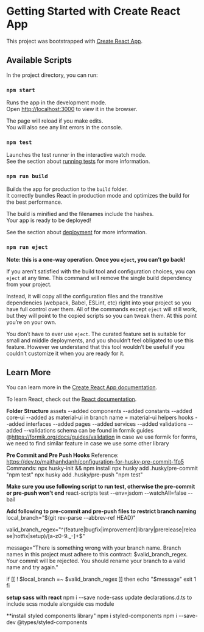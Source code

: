 # Getting Started with Create React App

This project was bootstrapped with [Create React App](https://github.com/facebook/create-react-app).

## Available Scripts

In the project directory, you can run:

### `npm start`

Runs the app in the development mode.\
Open [http://localhost:3000](http://localhost:3000) to view it in the browser.

The page will reload if you make edits.\
You will also see any lint errors in the console.

### `npm test`

Launches the test runner in the interactive watch mode.\
See the section about [running tests](https://facebook.github.io/create-react-app/docs/running-tests) for more information.

### `npm run build`

Builds the app for production to the `build` folder.\
It correctly bundles React in production mode and optimizes the build for the best performance.

The build is minified and the filenames include the hashes.\
Your app is ready to be deployed!

See the section about [deployment](https://facebook.github.io/create-react-app/docs/deployment) for more information.

### `npm run eject`

**Note: this is a one-way operation. Once you `eject`, you can’t go back!**

If you aren’t satisfied with the build tool and configuration choices, you can `eject` at any time. This command will remove the single build dependency from your project.

Instead, it will copy all the configuration files and the transitive dependencies (webpack, Babel, ESLint, etc) right into your project so you have full control over them. All of the commands except `eject` will still work, but they will point to the copied scripts so you can tweak them. At this point you’re on your own.

You don’t have to ever use `eject`. The curated feature set is suitable for small and middle deployments, and you shouldn’t feel obligated to use this feature. However we understand that this tool wouldn’t be useful if you couldn’t customize it when you are ready for it.

## Learn More

You can learn more in the [Create React App documentation](https://facebook.github.io/create-react-app/docs/getting-started).

To learn React, check out the [React documentation](https://reactjs.org/).

**Folder Structure**
assets --added
components --added
constants --added
core-ui --added as material-ui in branch name = material-ui
helpers
hooks --added
interfaces --added
pages --added
services --added
validations --added --validations schema can be found in formik guides @https://formik.org/docs/guides/validation in case we use formik for forms, we need to find similar feature in case we use some other library

**Pre Commit and Pre Push Hooks**
Reference: https://dev.to/maithanhdanh/configuration-for-husky-pre-commit-1fo5
Commands:
npx husky-init && npm install
npx husky add .husky/pre-commit "npm test"
npx husky add .husky/pre-push "npm test"

**Make sure you use following script to run test, otherwise the pre-commit or pre-push won't end**
react-scripts test --env=jsdom --watchAll=false --bail

**Add following to pre-commit and pre-push files to restrict branch naming**
local_branch="$(git rev-parse --abbrev-ref HEAD)"

valid_branch_regex="^(feature|bugfix|improvement|library|prerelease|release|hotfix|setup)\/[a-z0-9._-]+$"

message="There is something wrong with your branch name. Branch names in this project must adhere to this contract: $valid_branch_regex. Your commit will be rejected. You should rename your branch to a valid name and try again."

if [[ ! $local_branch =~ $valid_branch_regex ]]
then
    echo "$message"
    exit 1
fi

**setup sass with react**
npm i --save node-sass
update declarations.d.ts to include scss module alongside css module

**install styled components library"
npm i styled-components
npm i --save-dev @types/styled-components